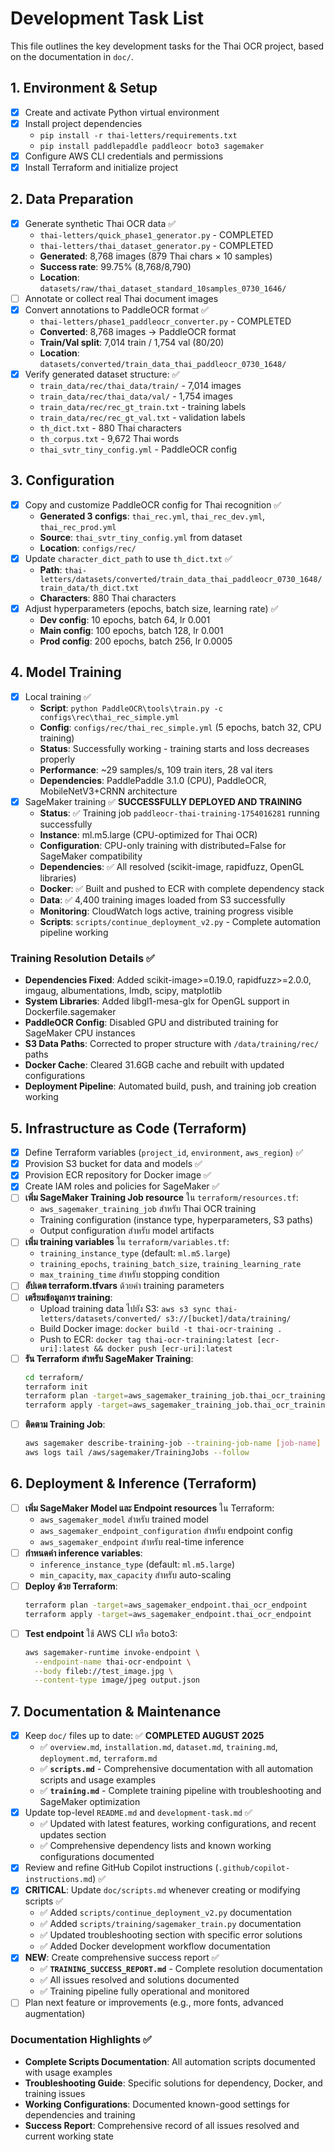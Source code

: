 # Development Task List

This file outlines the key development tasks for the Thai OCR project, based on the documentation in `doc/`.

## 1. Environment & Setup

- [x] Create and activate Python virtual environment
- [x] Install project dependencies
  - `pip install -r thai-letters/requirements.txt`
  - `pip install paddlepaddle paddleocr boto3 sagemaker`
- [x] Configure AWS CLI credentials and permissions
- [x] Install Terraform and initialize project

## 2. Data Preparation

- [x] Generate synthetic Thai OCR data ✅
  - `thai-letters/quick_phase1_generator.py` - COMPLETED
  - `thai-letters/thai_dataset_generator.py` - COMPLETED
  - **Generated**: 8,768 images (879 Thai chars × 10 samples)
  - **Success rate**: 99.75% (8,768/8,790)
  - **Location**: `datasets/raw/thai_dataset_standard_10samples_0730_1646/`
- [ ] Annotate or collect real Thai document images
- [x] Convert annotations to PaddleOCR format ✅
  - `thai-letters/phase1_paddleocr_converter.py` - COMPLETED
  - **Converted**: 8,768 images → PaddleOCR format
  - **Train/Val split**: 7,014 train / 1,754 val (80/20)
  - **Location**: `datasets/converted/train_data_thai_paddleocr_0730_1648/`
- [x] Verify generated dataset structure: ✅
  - `train_data/rec/thai_data/train/` - 7,014 images
  - `train_data/rec/thai_data/val/` - 1,754 images  
  - `train_data/rec/rec_gt_train.txt` - training labels
  - `train_data/rec/rec_gt_val.txt` - validation labels
  - `th_dict.txt` - 880 Thai characters
  - `th_corpus.txt` - 9,672 Thai words
  - `thai_svtr_tiny_config.yml` - PaddleOCR config

## 3. Configuration

- [x] Copy and customize PaddleOCR config for Thai recognition ✅
  - **Generated 3 configs**: `thai_rec.yml`, `thai_rec_dev.yml`, `thai_rec_prod.yml`
  - **Source**: `thai_svtr_tiny_config.yml` from dataset
  - **Location**: `configs/rec/`
- [x] Update `character_dict_path` to use `th_dict.txt` ✅
  - **Path**: `thai-letters/datasets/converted/train_data_thai_paddleocr_0730_1648/train_data/th_dict.txt`
  - **Characters**: 880 Thai characters
- [x] Adjust hyperparameters (epochs, batch size, learning rate) ✅
  - **Dev config**: 10 epochs, batch 64, lr 0.001
  - **Main config**: 100 epochs, batch 128, lr 0.001
  - **Prod config**: 200 epochs, batch 256, lr 0.0005

## 4. Model Training

- [x] Local training ✅
  - **Script**: `python PaddleOCR\tools\train.py -c configs\rec\thai_rec_simple.yml`
  - **Config**: `configs/rec/thai_rec_simple.yml` (5 epochs, batch 32, CPU training)
  - **Status**: Successfully working - training starts and loss decreases properly
  - **Performance**: ~29 samples/s, 109 train iters, 28 val iters
  - **Dependencies**: PaddlePaddle 3.1.0 (CPU), PaddleOCR, MobileNetV3+CRNN architecture
- [x] SageMaker training ✅ **SUCCESSFULLY DEPLOYED AND TRAINING**
  - **Status**: ✅ Training job `paddleocr-thai-training-1754016281` running successfully
  - **Instance**: ml.m5.large (CPU-optimized for Thai OCR)
  - **Configuration**: CPU-only training with distributed=False for SageMaker compatibility
  - **Dependencies**: ✅ All resolved (scikit-image, rapidfuzz, OpenGL libraries)
  - **Docker**: ✅ Built and pushed to ECR with complete dependency stack
  - **Data**: ✅ 4,400 training images loaded from S3 successfully
  - **Monitoring**: CloudWatch logs active, training progress visible
  - **Scripts**: `scripts/continue_deployment_v2.py` - Complete automation pipeline working

### Training Resolution Details ✅
- **Dependencies Fixed**: Added scikit-image>=0.19.0, rapidfuzz>=2.0.0, imgaug, albumentations, lmdb, scipy, matplotlib
- **System Libraries**: Added libgl1-mesa-glx for OpenGL support in Dockerfile.sagemaker
- **PaddleOCR Config**: Disabled GPU and distributed training for SageMaker CPU instances
- **S3 Data Paths**: Corrected to proper structure with `/data/training/rec/` paths
- **Docker Cache**: Cleared 31.6GB cache and rebuilt with updated configurations
- **Deployment Pipeline**: Automated build, push, and training job creation working

## 5. Infrastructure as Code (Terraform)

- [x] Define Terraform variables (`project_id`, `environment`, `aws_region`) ✅
- [x] Provision S3 bucket for data and models ✅
- [x] Provision ECR repository for Docker image ✅
- [x] Create IAM roles and policies for SageMaker ✅
- [ ] **เพิ่ม SageMaker Training Job resource** ใน `terraform/resources.tf`:
  - `aws_sagemaker_training_job` สำหรับ Thai OCR training
  - Training configuration (instance type, hyperparameters, S3 paths)
  - Output configuration สำหรับ model artifacts
- [ ] **เพิ่ม training variables** ใน `terraform/variables.tf`:
  - `training_instance_type` (default: `ml.m5.large`)
  - `training_epochs`, `training_batch_size`, `training_learning_rate`
  - `max_training_time` สำหรับ stopping condition
- [ ] **อัปเดต terraform.tfvars** ด้วยค่า training parameters
- [ ] **เตรียมข้อมูลการ training**:
  - Upload training data ไปยัง S3: `aws s3 sync thai-letters/datasets/converted/ s3://[bucket]/data/training/`
  - Build Docker image: `docker build -t thai-ocr-training .`
  - Push to ECR: `docker tag thai-ocr-training:latest [ecr-uri]:latest && docker push [ecr-uri]:latest`
- [ ] **รัน Terraform สำหรับ SageMaker Training**:
  ```bash
  cd terraform/
  terraform init
  terraform plan -target=aws_sagemaker_training_job.thai_ocr_training
  terraform apply -target=aws_sagemaker_training_job.thai_ocr_training
  ```
- [ ] **ติดตาม Training Job**:
  ```bash
  aws sagemaker describe-training-job --training-job-name [job-name]
  aws logs tail /aws/sagemaker/TrainingJobs --follow
  ```

## 6. Deployment & Inference (Terraform)

- [ ] **เพิ่ม SageMaker Model และ Endpoint resources** ใน Terraform:
  - `aws_sagemaker_model` สำหรับ trained model
  - `aws_sagemaker_endpoint_configuration` สำหรับ endpoint config
  - `aws_sagemaker_endpoint` สำหรับ real-time inference
- [ ] **กำหนดค่า inference variables**:
  - `inference_instance_type` (default: `ml.m5.large`)
  - `min_capacity`, `max_capacity` สำหรับ auto-scaling
- [ ] **Deploy ด้วย Terraform**:
  ```bash
  terraform plan -target=aws_sagemaker_endpoint.thai_ocr_endpoint
  terraform apply -target=aws_sagemaker_endpoint.thai_ocr_endpoint
  ```
- [ ] **Test endpoint** ใช้ AWS CLI หรือ boto3:
  ```bash
  aws sagemaker-runtime invoke-endpoint \
    --endpoint-name thai-ocr-endpoint \
    --body fileb://test_image.jpg \
    --content-type image/jpeg output.json
  ```

## 7. Documentation & Maintenance

- [x] Keep `doc/` files up to date: ✅ **COMPLETED AUGUST 2025**
  - ✅ `overview.md`, `installation.md`, `dataset.md`, `training.md`, `deployment.md`, `terraform.md`
  - ✅ **`scripts.md`** - Comprehensive documentation with all automation scripts and usage examples
  - ✅ **`training.md`** - Complete training pipeline with troubleshooting and SageMaker optimization
- [x] Update top-level `README.md` and `development-task.md` ✅
  - ✅ Updated with latest features, working configurations, and recent updates section
  - ✅ Comprehensive dependency lists and known working configurations documented
- [x] Review and refine GitHub Copilot instructions (`.github/copilot-instructions.md`) ✅
- [x] **CRITICAL**: Update `doc/scripts.md` whenever creating or modifying scripts ✅
  - ✅ Added `scripts/continue_deployment_v2.py` documentation
  - ✅ Added `scripts/training/sagemaker_train.py` documentation  
  - ✅ Updated troubleshooting section with specific error solutions
  - ✅ Added Docker development workflow documentation
- [x] **NEW**: Create comprehensive success report ✅
  - ✅ **`TRAINING_SUCCESS_REPORT.md`** - Complete resolution documentation
  - ✅ All issues resolved and solutions documented
  - ✅ Training pipeline fully operational and monitored
- [ ] Plan next feature or improvements (e.g., more fonts, advanced augmentation)

### Documentation Highlights ✅
- **Complete Scripts Documentation**: All automation scripts documented with usage examples
- **Troubleshooting Guide**: Specific solutions for dependency, Docker, and training issues  
- **Working Configurations**: Documented known-good settings for dependencies and training
- **Success Report**: Comprehensive record of all issues resolved and current working state
